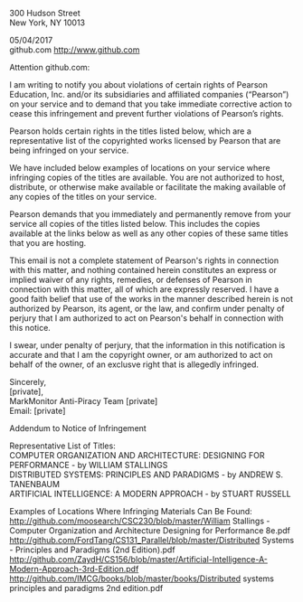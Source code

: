 300 Hudson Street  
New York, NY 10013

05/04/2017  
github.com http://www.github.com

Attention github.com:

I am writing to notify you about violations of certain rights of Pearson Education, Inc. and/or its subsidiaries and affiliated companies (“Pearson”) on your service and to demand that you take immediate corrective action to cease this infringement and prevent further violations of Pearson’s rights.

Pearson holds certain rights in the titles listed below, which are a representative list of the copyrighted works licensed by Pearson that are being infringed on your service.

We have included below examples of locations on your service where infringing copies of the titles are available. You are not authorized to host, distribute, or otherwise make available or facilitate the making available of any copies of the titles on your service.

Pearson demands that you immediately and permanently remove from your service all copies of the titles listed below. This includes the copies available at the links below as well as any other copies of these same titles that you are hosting.

This email is not a complete statement of Pearson's rights in connection with this matter, and nothing contained herein constitutes an express or implied waiver of any rights, remedies, or defenses of Pearson in connection with this matter, all of which are expressly reserved. I have a good faith belief that use of the works in the manner described herein is not authorized by Pearson, its agent, or the law, and confirm under penalty of perjury that I am authorized to act on Pearson's behalf in connection with this notice.

I swear, under penalty of perjury, that the information in this notification is accurate and that I am the copyright owner, or am authorized to act on behalf of the owner, of an exclusve right that is allegedly infringed.

Sincerely,  
[private],  
MarkMonitor Anti-Piracy Team 
[private]  
Email: [private]

Addendum to Notice of Infringement

Representative List of Titles:  
COMPUTER ORGANIZATION AND ARCHITECTURE: DESIGNING FOR PERFORMANCE - by WILLIAM STALLINGS  
DISTRIBUTED SYSTEMS: PRINCIPLES AND PARADIGMS - by ANDREW S. TANENBAUM  
ARTIFICIAL INTELLIGENCE: A MODERN APPROACH - by STUART RUSSELL  

Examples of Locations Where Infringing Materials Can Be Found:  
http://github.com/moosearch/CSC230/blob/master/William Stallings - Computer Organization and Architecture Designing for Performance 8e.pdf  
http://github.com/FordTang/CS131_Parallel/blob/master/Distributed Systems - Principles and Paradigms (2nd Edition).pdf  
http://github.com/ZaydH/CS156/blob/master/Artificial-Intelligence-A-Modern-Approach-3rd-Edition.pdf  
http://github.com/IMCG/books/blob/master/books/Distributed systems principles and paradigms 2nd edition.pdf

